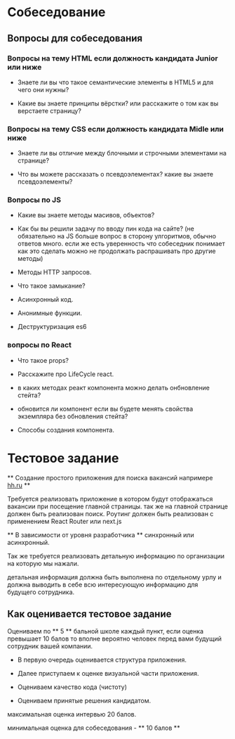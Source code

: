 # Собеседование

## Вопросы для собеседования

### Вопросы на тему HTML если должность кандидата Junior или ниже

- Знаете ли вы что такое семантические элементы в HTML5 и для чего они нужны?

- Какие вы знаете принципы вёрстки? или расскажите о том как вы верстаете страницу?

### Вопросы на тему CSS если должность кандидата Midle или ниже

- Знаете ли вы отличие между блочными и строчными элементами на странице?

- Что вы можете рассказать о псевдоэлементах? какие вы знаете псевдоэлементы?

### Вопросы по JS

- Какие вы знаете методы масивов, объектов?

- Как бы вы решили задачу по вводу пин кода на сайте? (не обязательно на JS больше вопрос в сторону улгоритмов, обычно ответов много.
  если же есть уверенность что собеседник понимает как это сделать можно не продолжать распрашивать про другие методы)

- Методы HTTP запросов.

- Что такое замыкание?

- Асинхронный код.

- Анонимные функции.

- Деструктуризация es6

### вопросы по React

- Что такое props?

- Расскажите про LifeCycle react.

- в каких методах реакт компонента можно делать онбновление стейта?

- обновится ли компонент если вы будете менять свойства экземпляра без обновления стейта?

- Способы создания компонента.

# Тестовое задание

** Создание простого приложения для поиска вакансий напримере [hh.ru](https://hh.ru) **

Требуется реализовать приложение в котором будут отображаться вакансии при посещение главной страницы.
так же на главной странице должен быть реализован поиск.
Роутинг должен быть реализован с применением React Router или next.js

** В зависимости от уровня разработчика ** синхронный или асинхронный.

Так же требуется реализовать детальную информацию по организации на которую мы нажали.

детальная информация должна быть выполнена по отдельному урлу и должна выводить в себе всю интересующую информацию для будущего сотрудника.

## Как оценивается тестовое задание

Оцениваем по ** 5 ** бальной школе каждый пункт,
если оценка превышает 10 балов то вполне вероятно человек перед вами будущий сотрудник вашей компании.

- В первую очередь оценивается структура приложения.

- Далее приступаем к оценке визуальной части приложения.

- Оцениваем качество кода (чистоту)

- Оцениваем принятые решения кандидатом.

максимальная оценка интервью 20 балов.

минимальная оценка для собеседования - ** 10 балов **

